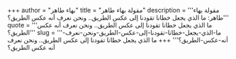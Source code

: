 +++
author = "بهاء طاهر"
title = "مقولة بهاء طاهر"
description = '''مقولة بهاء طاهر: ما الذي يجعل خطانا تقودنا إلى عكس الطريق.. ونحن نعرف أنه عكس الطريق؟'''
quote = '''ما الذي يجعل خطانا تقودنا إلى عكس الطريق.. ونحن نعرف أنه عكس الطريق؟'''
slug = '''ما-الذي-يجعل-خطانا-تقودنا-إلى-عكس-الطريق-ونحن-نعرف-أنه-عكس-الطريق؟'''
+++
ما الذي يجعل خطانا تقودنا إلى عكس الطريق.. ونحن نعرف أنه عكس الطريق؟
